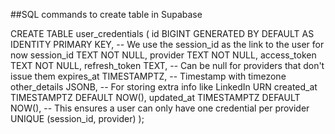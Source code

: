 ##SQL commands to create table in Supabase


CREATE TABLE user_credentials (
  id BIGINT GENERATED BY DEFAULT AS IDENTITY PRIMARY KEY,
  -- We use the session_id as the link to the user for now
  session_id TEXT NOT NULL,
  provider TEXT NOT NULL,
  access_token TEXT NOT NULL,
  refresh_token TEXT, -- Can be null for providers that don't issue them
  expires_at TIMESTAMPTZ, -- Timestamp with timezone
  other_details JSONB, -- For storing extra info like LinkedIn URN
  created_at TIMESTAMPTZ DEFAULT NOW(),
  updated_at TIMESTAMPTZ DEFAULT NOW(),
  -- This ensures a user can only have one credential per provider
  UNIQUE (session_id, provider)
);
